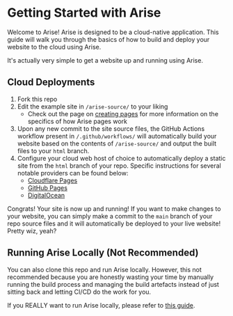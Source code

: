 # Getting Started with Arise

Welcome to Arise! Arise is designed to be a cloud-native application. This guide will walk you through the basics of how to build and deploy your website to the cloud using Arise.

It's actually very simple to get a website up and running using Arise.

## Cloud Deployments

1. Fork this repo
2. Edit the example site in `/arise-source/` to your liking
    - Check out the page on [creating pages](../creating-arise-pages/README.md) for more information on the specifics of how Arise pages work
3. Upon any new commit to the site source files, the GitHub Actions workflow present in `/.github/workflows/` will automatically build your website based on the contents of `/arise-source/` and output the built files to your `html` branch.
4. Configure your cloud web host of choice to automatically deploy a static site from the `html` branch of your repo. Specific instructions for several notable providers can be found below:
    - [Cloudflare Pages](cloudflare/README.md)
    - [GitHub Pages](github-pages/README.md)
    - [DigitalOcean](digitalocean/README.md)

Congrats! Your site is now up and running! If you want to make changes to your website, you can simply make a commit to the `main` branch of your repo source files and it will automatically be deployed to your live website! Pretty wiz, yeah?

## Running Arise Locally (Not Recommended)

You can also clone this repo and run Arise locally. However, this not recommended because you are honestly wasting your time by manually running the build process and managing the build artefacts instead of just sitting back and letting CI/CD do the work for you.

If you REALLY want to run Arise locally, please refer to [this guide](../running-arise-locally/README.md).

